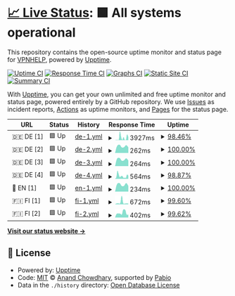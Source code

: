 # [📈 Live Status](https://VPNHELP.github.io/uptime): <!--live status--> **🟩 All systems operational**

This repository contains the open-source uptime monitor and status page for [VPNHELP](https://VPNHELP.github.io/uptime), powered by [Upptime](https://github.com/upptime/upptime).

[![Uptime CI](https://github.com/VPNHELP/uptime/workflows/Uptime%20CI/badge.svg)](https://github.com/VPNHELP/uptime/actions?query=workflow%3A%22Uptime+CI%22)
[![Response Time CI](https://github.com/VPNHELP/uptime/workflows/Response%20Time%20CI/badge.svg)](https://github.com/VPNHELP/uptime/actions?query=workflow%3A%22Response+Time+CI%22)
[![Graphs CI](https://github.com/VPNHELP/uptime/workflows/Graphs%20CI/badge.svg)](https://github.com/VPNHELP/uptime/actions?query=workflow%3A%22Graphs+CI%22)
[![Static Site CI](https://github.com/VPNHELP/uptime/workflows/Static%20Site%20CI/badge.svg)](https://github.com/VPNHELP/uptime/actions?query=workflow%3A%22Static+Site+CI%22)
[![Summary CI](https://github.com/VPNHELP/uptime/workflows/Summary%20CI/badge.svg)](https://github.com/VPNHELP/uptime/actions?query=workflow%3A%22Summary+CI%22)

With [Upptime](https://upptime.js.org), you can get your own unlimited and free uptime monitor and status page, powered entirely by a GitHub repository. We use [Issues](https://github.com/VPNHELP/uptime/issues) as incident reports, [Actions](https://github.com/VPNHELP/uptime/actions) as uptime monitors, and [Pages](https://VPNHELP.github.io/uptime) for the status page.

<!--start: status pages-->
<!-- This summary is generated by Upptime (https://github.com/upptime/upptime) -->
<!-- Do not edit this manually, your changes will be overwritten -->
<!-- prettier-ignore -->
| URL | Status | History | Response Time | Uptime |
| --- | ------ | ------- | ------------- | ------ |
| <img alt="" src="https://icons.duckduckgo.com/ip3/null.ico" height="13"> 🇩🇪 DE [1] | 🟩 Up | [de-1.yml](https://github.com/VPNHELP/uptime/commits/HEAD/history/de-1.yml) | <details><summary><img alt="Response time graph" src="./graphs/de-1/response-time-week.png" height="20"> 3927ms</summary><br><a href="https://VPNHELP.github.io/uptime/history/de-1"><img alt="Response time 3927" src="https://img.shields.io/endpoint?url=https%3A%2F%2Fraw.githubusercontent.com%2FVPNHELP%2Fuptime%2FHEAD%2Fapi%2Fde-1%2Fresponse-time.json"></a><br><a href="https://VPNHELP.github.io/uptime/history/de-1"><img alt="24-hour response time 5211" src="https://img.shields.io/endpoint?url=https%3A%2F%2Fraw.githubusercontent.com%2FVPNHELP%2Fuptime%2FHEAD%2Fapi%2Fde-1%2Fresponse-time-day.json"></a><br><a href="https://VPNHELP.github.io/uptime/history/de-1"><img alt="7-day response time 3927" src="https://img.shields.io/endpoint?url=https%3A%2F%2Fraw.githubusercontent.com%2FVPNHELP%2Fuptime%2FHEAD%2Fapi%2Fde-1%2Fresponse-time-week.json"></a><br><a href="https://VPNHELP.github.io/uptime/history/de-1"><img alt="30-day response time 3927" src="https://img.shields.io/endpoint?url=https%3A%2F%2Fraw.githubusercontent.com%2FVPNHELP%2Fuptime%2FHEAD%2Fapi%2Fde-1%2Fresponse-time-month.json"></a><br><a href="https://VPNHELP.github.io/uptime/history/de-1"><img alt="1-year response time 3927" src="https://img.shields.io/endpoint?url=https%3A%2F%2Fraw.githubusercontent.com%2FVPNHELP%2Fuptime%2FHEAD%2Fapi%2Fde-1%2Fresponse-time-year.json"></a></details> | <details><summary><a href="https://VPNHELP.github.io/uptime/history/de-1">98.46%</a></summary><a href="https://VPNHELP.github.io/uptime/history/de-1"><img alt="All-time uptime 98.46%" src="https://img.shields.io/endpoint?url=https%3A%2F%2Fraw.githubusercontent.com%2FVPNHELP%2Fuptime%2FHEAD%2Fapi%2Fde-1%2Fuptime.json"></a><br><a href="https://VPNHELP.github.io/uptime/history/de-1"><img alt="24-hour uptime 97.89%" src="https://img.shields.io/endpoint?url=https%3A%2F%2Fraw.githubusercontent.com%2FVPNHELP%2Fuptime%2FHEAD%2Fapi%2Fde-1%2Fuptime-day.json"></a><br><a href="https://VPNHELP.github.io/uptime/history/de-1"><img alt="7-day uptime 98.46%" src="https://img.shields.io/endpoint?url=https%3A%2F%2Fraw.githubusercontent.com%2FVPNHELP%2Fuptime%2FHEAD%2Fapi%2Fde-1%2Fuptime-week.json"></a><br><a href="https://VPNHELP.github.io/uptime/history/de-1"><img alt="30-day uptime 98.46%" src="https://img.shields.io/endpoint?url=https%3A%2F%2Fraw.githubusercontent.com%2FVPNHELP%2Fuptime%2FHEAD%2Fapi%2Fde-1%2Fuptime-month.json"></a><br><a href="https://VPNHELP.github.io/uptime/history/de-1"><img alt="1-year uptime 98.46%" src="https://img.shields.io/endpoint?url=https%3A%2F%2Fraw.githubusercontent.com%2FVPNHELP%2Fuptime%2FHEAD%2Fapi%2Fde-1%2Fuptime-year.json"></a></details>
| <img alt="" src="https://icons.duckduckgo.com/ip3/null.ico" height="13"> 🇩🇪 DE [2] | 🟩 Up | [de-2.yml](https://github.com/VPNHELP/uptime/commits/HEAD/history/de-2.yml) | <details><summary><img alt="Response time graph" src="./graphs/de-2/response-time-week.png" height="20"> 262ms</summary><br><a href="https://VPNHELP.github.io/uptime/history/de-2"><img alt="Response time 262" src="https://img.shields.io/endpoint?url=https%3A%2F%2Fraw.githubusercontent.com%2FVPNHELP%2Fuptime%2FHEAD%2Fapi%2Fde-2%2Fresponse-time.json"></a><br><a href="https://VPNHELP.github.io/uptime/history/de-2"><img alt="24-hour response time 222" src="https://img.shields.io/endpoint?url=https%3A%2F%2Fraw.githubusercontent.com%2FVPNHELP%2Fuptime%2FHEAD%2Fapi%2Fde-2%2Fresponse-time-day.json"></a><br><a href="https://VPNHELP.github.io/uptime/history/de-2"><img alt="7-day response time 262" src="https://img.shields.io/endpoint?url=https%3A%2F%2Fraw.githubusercontent.com%2FVPNHELP%2Fuptime%2FHEAD%2Fapi%2Fde-2%2Fresponse-time-week.json"></a><br><a href="https://VPNHELP.github.io/uptime/history/de-2"><img alt="30-day response time 262" src="https://img.shields.io/endpoint?url=https%3A%2F%2Fraw.githubusercontent.com%2FVPNHELP%2Fuptime%2FHEAD%2Fapi%2Fde-2%2Fresponse-time-month.json"></a><br><a href="https://VPNHELP.github.io/uptime/history/de-2"><img alt="1-year response time 262" src="https://img.shields.io/endpoint?url=https%3A%2F%2Fraw.githubusercontent.com%2FVPNHELP%2Fuptime%2FHEAD%2Fapi%2Fde-2%2Fresponse-time-year.json"></a></details> | <details><summary><a href="https://VPNHELP.github.io/uptime/history/de-2">100.00%</a></summary><a href="https://VPNHELP.github.io/uptime/history/de-2"><img alt="All-time uptime 100.00%" src="https://img.shields.io/endpoint?url=https%3A%2F%2Fraw.githubusercontent.com%2FVPNHELP%2Fuptime%2FHEAD%2Fapi%2Fde-2%2Fuptime.json"></a><br><a href="https://VPNHELP.github.io/uptime/history/de-2"><img alt="24-hour uptime 100.00%" src="https://img.shields.io/endpoint?url=https%3A%2F%2Fraw.githubusercontent.com%2FVPNHELP%2Fuptime%2FHEAD%2Fapi%2Fde-2%2Fuptime-day.json"></a><br><a href="https://VPNHELP.github.io/uptime/history/de-2"><img alt="7-day uptime 100.00%" src="https://img.shields.io/endpoint?url=https%3A%2F%2Fraw.githubusercontent.com%2FVPNHELP%2Fuptime%2FHEAD%2Fapi%2Fde-2%2Fuptime-week.json"></a><br><a href="https://VPNHELP.github.io/uptime/history/de-2"><img alt="30-day uptime 100.00%" src="https://img.shields.io/endpoint?url=https%3A%2F%2Fraw.githubusercontent.com%2FVPNHELP%2Fuptime%2FHEAD%2Fapi%2Fde-2%2Fuptime-month.json"></a><br><a href="https://VPNHELP.github.io/uptime/history/de-2"><img alt="1-year uptime 100.00%" src="https://img.shields.io/endpoint?url=https%3A%2F%2Fraw.githubusercontent.com%2FVPNHELP%2Fuptime%2FHEAD%2Fapi%2Fde-2%2Fuptime-year.json"></a></details>
| <img alt="" src="https://icons.duckduckgo.com/ip3/null.ico" height="13"> 🇩🇪 DE [3] | 🟩 Up | [de-3.yml](https://github.com/VPNHELP/uptime/commits/HEAD/history/de-3.yml) | <details><summary><img alt="Response time graph" src="./graphs/de-3/response-time-week.png" height="20"> 264ms</summary><br><a href="https://VPNHELP.github.io/uptime/history/de-3"><img alt="Response time 264" src="https://img.shields.io/endpoint?url=https%3A%2F%2Fraw.githubusercontent.com%2FVPNHELP%2Fuptime%2FHEAD%2Fapi%2Fde-3%2Fresponse-time.json"></a><br><a href="https://VPNHELP.github.io/uptime/history/de-3"><img alt="24-hour response time 222" src="https://img.shields.io/endpoint?url=https%3A%2F%2Fraw.githubusercontent.com%2FVPNHELP%2Fuptime%2FHEAD%2Fapi%2Fde-3%2Fresponse-time-day.json"></a><br><a href="https://VPNHELP.github.io/uptime/history/de-3"><img alt="7-day response time 264" src="https://img.shields.io/endpoint?url=https%3A%2F%2Fraw.githubusercontent.com%2FVPNHELP%2Fuptime%2FHEAD%2Fapi%2Fde-3%2Fresponse-time-week.json"></a><br><a href="https://VPNHELP.github.io/uptime/history/de-3"><img alt="30-day response time 264" src="https://img.shields.io/endpoint?url=https%3A%2F%2Fraw.githubusercontent.com%2FVPNHELP%2Fuptime%2FHEAD%2Fapi%2Fde-3%2Fresponse-time-month.json"></a><br><a href="https://VPNHELP.github.io/uptime/history/de-3"><img alt="1-year response time 264" src="https://img.shields.io/endpoint?url=https%3A%2F%2Fraw.githubusercontent.com%2FVPNHELP%2Fuptime%2FHEAD%2Fapi%2Fde-3%2Fresponse-time-year.json"></a></details> | <details><summary><a href="https://VPNHELP.github.io/uptime/history/de-3">100.00%</a></summary><a href="https://VPNHELP.github.io/uptime/history/de-3"><img alt="All-time uptime 100.00%" src="https://img.shields.io/endpoint?url=https%3A%2F%2Fraw.githubusercontent.com%2FVPNHELP%2Fuptime%2FHEAD%2Fapi%2Fde-3%2Fuptime.json"></a><br><a href="https://VPNHELP.github.io/uptime/history/de-3"><img alt="24-hour uptime 100.00%" src="https://img.shields.io/endpoint?url=https%3A%2F%2Fraw.githubusercontent.com%2FVPNHELP%2Fuptime%2FHEAD%2Fapi%2Fde-3%2Fuptime-day.json"></a><br><a href="https://VPNHELP.github.io/uptime/history/de-3"><img alt="7-day uptime 100.00%" src="https://img.shields.io/endpoint?url=https%3A%2F%2Fraw.githubusercontent.com%2FVPNHELP%2Fuptime%2FHEAD%2Fapi%2Fde-3%2Fuptime-week.json"></a><br><a href="https://VPNHELP.github.io/uptime/history/de-3"><img alt="30-day uptime 100.00%" src="https://img.shields.io/endpoint?url=https%3A%2F%2Fraw.githubusercontent.com%2FVPNHELP%2Fuptime%2FHEAD%2Fapi%2Fde-3%2Fuptime-month.json"></a><br><a href="https://VPNHELP.github.io/uptime/history/de-3"><img alt="1-year uptime 100.00%" src="https://img.shields.io/endpoint?url=https%3A%2F%2Fraw.githubusercontent.com%2FVPNHELP%2Fuptime%2FHEAD%2Fapi%2Fde-3%2Fuptime-year.json"></a></details>
| <img alt="" src="https://icons.duckduckgo.com/ip3/null.ico" height="13"> 🇩🇪 DE [4] | 🟩 Up | [de-4.yml](https://github.com/VPNHELP/uptime/commits/HEAD/history/de-4.yml) | <details><summary><img alt="Response time graph" src="./graphs/de-4/response-time-week.png" height="20"> 564ms</summary><br><a href="https://VPNHELP.github.io/uptime/history/de-4"><img alt="Response time 564" src="https://img.shields.io/endpoint?url=https%3A%2F%2Fraw.githubusercontent.com%2FVPNHELP%2Fuptime%2FHEAD%2Fapi%2Fde-4%2Fresponse-time.json"></a><br><a href="https://VPNHELP.github.io/uptime/history/de-4"><img alt="24-hour response time 621" src="https://img.shields.io/endpoint?url=https%3A%2F%2Fraw.githubusercontent.com%2FVPNHELP%2Fuptime%2FHEAD%2Fapi%2Fde-4%2Fresponse-time-day.json"></a><br><a href="https://VPNHELP.github.io/uptime/history/de-4"><img alt="7-day response time 564" src="https://img.shields.io/endpoint?url=https%3A%2F%2Fraw.githubusercontent.com%2FVPNHELP%2Fuptime%2FHEAD%2Fapi%2Fde-4%2Fresponse-time-week.json"></a><br><a href="https://VPNHELP.github.io/uptime/history/de-4"><img alt="30-day response time 564" src="https://img.shields.io/endpoint?url=https%3A%2F%2Fraw.githubusercontent.com%2FVPNHELP%2Fuptime%2FHEAD%2Fapi%2Fde-4%2Fresponse-time-month.json"></a><br><a href="https://VPNHELP.github.io/uptime/history/de-4"><img alt="1-year response time 564" src="https://img.shields.io/endpoint?url=https%3A%2F%2Fraw.githubusercontent.com%2FVPNHELP%2Fuptime%2FHEAD%2Fapi%2Fde-4%2Fresponse-time-year.json"></a></details> | <details><summary><a href="https://VPNHELP.github.io/uptime/history/de-4">98.87%</a></summary><a href="https://VPNHELP.github.io/uptime/history/de-4"><img alt="All-time uptime 98.87%" src="https://img.shields.io/endpoint?url=https%3A%2F%2Fraw.githubusercontent.com%2FVPNHELP%2Fuptime%2FHEAD%2Fapi%2Fde-4%2Fuptime.json"></a><br><a href="https://VPNHELP.github.io/uptime/history/de-4"><img alt="24-hour uptime 100.00%" src="https://img.shields.io/endpoint?url=https%3A%2F%2Fraw.githubusercontent.com%2FVPNHELP%2Fuptime%2FHEAD%2Fapi%2Fde-4%2Fuptime-day.json"></a><br><a href="https://VPNHELP.github.io/uptime/history/de-4"><img alt="7-day uptime 98.87%" src="https://img.shields.io/endpoint?url=https%3A%2F%2Fraw.githubusercontent.com%2FVPNHELP%2Fuptime%2FHEAD%2Fapi%2Fde-4%2Fuptime-week.json"></a><br><a href="https://VPNHELP.github.io/uptime/history/de-4"><img alt="30-day uptime 98.87%" src="https://img.shields.io/endpoint?url=https%3A%2F%2Fraw.githubusercontent.com%2FVPNHELP%2Fuptime%2FHEAD%2Fapi%2Fde-4%2Fuptime-month.json"></a><br><a href="https://VPNHELP.github.io/uptime/history/de-4"><img alt="1-year uptime 98.87%" src="https://img.shields.io/endpoint?url=https%3A%2F%2Fraw.githubusercontent.com%2FVPNHELP%2Fuptime%2FHEAD%2Fapi%2Fde-4%2Fuptime-year.json"></a></details>
| <img alt="" src="https://icons.duckduckgo.com/ip3/null.ico" height="13"> 🏴󠁧󠁢󠁥󠁮󠁧󠁿 EN [1] | 🟩 Up | [en-1.yml](https://github.com/VPNHELP/uptime/commits/HEAD/history/en-1.yml) | <details><summary><img alt="Response time graph" src="./graphs/en-1/response-time-week.png" height="20"> 234ms</summary><br><a href="https://VPNHELP.github.io/uptime/history/en-1"><img alt="Response time 234" src="https://img.shields.io/endpoint?url=https%3A%2F%2Fraw.githubusercontent.com%2FVPNHELP%2Fuptime%2FHEAD%2Fapi%2Fen-1%2Fresponse-time.json"></a><br><a href="https://VPNHELP.github.io/uptime/history/en-1"><img alt="24-hour response time 190" src="https://img.shields.io/endpoint?url=https%3A%2F%2Fraw.githubusercontent.com%2FVPNHELP%2Fuptime%2FHEAD%2Fapi%2Fen-1%2Fresponse-time-day.json"></a><br><a href="https://VPNHELP.github.io/uptime/history/en-1"><img alt="7-day response time 234" src="https://img.shields.io/endpoint?url=https%3A%2F%2Fraw.githubusercontent.com%2FVPNHELP%2Fuptime%2FHEAD%2Fapi%2Fen-1%2Fresponse-time-week.json"></a><br><a href="https://VPNHELP.github.io/uptime/history/en-1"><img alt="30-day response time 234" src="https://img.shields.io/endpoint?url=https%3A%2F%2Fraw.githubusercontent.com%2FVPNHELP%2Fuptime%2FHEAD%2Fapi%2Fen-1%2Fresponse-time-month.json"></a><br><a href="https://VPNHELP.github.io/uptime/history/en-1"><img alt="1-year response time 234" src="https://img.shields.io/endpoint?url=https%3A%2F%2Fraw.githubusercontent.com%2FVPNHELP%2Fuptime%2FHEAD%2Fapi%2Fen-1%2Fresponse-time-year.json"></a></details> | <details><summary><a href="https://VPNHELP.github.io/uptime/history/en-1">100.00%</a></summary><a href="https://VPNHELP.github.io/uptime/history/en-1"><img alt="All-time uptime 100.00%" src="https://img.shields.io/endpoint?url=https%3A%2F%2Fraw.githubusercontent.com%2FVPNHELP%2Fuptime%2FHEAD%2Fapi%2Fen-1%2Fuptime.json"></a><br><a href="https://VPNHELP.github.io/uptime/history/en-1"><img alt="24-hour uptime 100.00%" src="https://img.shields.io/endpoint?url=https%3A%2F%2Fraw.githubusercontent.com%2FVPNHELP%2Fuptime%2FHEAD%2Fapi%2Fen-1%2Fuptime-day.json"></a><br><a href="https://VPNHELP.github.io/uptime/history/en-1"><img alt="7-day uptime 100.00%" src="https://img.shields.io/endpoint?url=https%3A%2F%2Fraw.githubusercontent.com%2FVPNHELP%2Fuptime%2FHEAD%2Fapi%2Fen-1%2Fuptime-week.json"></a><br><a href="https://VPNHELP.github.io/uptime/history/en-1"><img alt="30-day uptime 100.00%" src="https://img.shields.io/endpoint?url=https%3A%2F%2Fraw.githubusercontent.com%2FVPNHELP%2Fuptime%2FHEAD%2Fapi%2Fen-1%2Fuptime-month.json"></a><br><a href="https://VPNHELP.github.io/uptime/history/en-1"><img alt="1-year uptime 100.00%" src="https://img.shields.io/endpoint?url=https%3A%2F%2Fraw.githubusercontent.com%2FVPNHELP%2Fuptime%2FHEAD%2Fapi%2Fen-1%2Fuptime-year.json"></a></details>
| <img alt="" src="https://icons.duckduckgo.com/ip3/null.ico" height="13"> 🇫🇮 FI [1] | 🟩 Up | [fi-1.yml](https://github.com/VPNHELP/uptime/commits/HEAD/history/fi-1.yml) | <details><summary><img alt="Response time graph" src="./graphs/fi-1/response-time-week.png" height="20"> 672ms</summary><br><a href="https://VPNHELP.github.io/uptime/history/fi-1"><img alt="Response time 672" src="https://img.shields.io/endpoint?url=https%3A%2F%2Fraw.githubusercontent.com%2FVPNHELP%2Fuptime%2FHEAD%2Fapi%2Ffi-1%2Fresponse-time.json"></a><br><a href="https://VPNHELP.github.io/uptime/history/fi-1"><img alt="24-hour response time 256" src="https://img.shields.io/endpoint?url=https%3A%2F%2Fraw.githubusercontent.com%2FVPNHELP%2Fuptime%2FHEAD%2Fapi%2Ffi-1%2Fresponse-time-day.json"></a><br><a href="https://VPNHELP.github.io/uptime/history/fi-1"><img alt="7-day response time 672" src="https://img.shields.io/endpoint?url=https%3A%2F%2Fraw.githubusercontent.com%2FVPNHELP%2Fuptime%2FHEAD%2Fapi%2Ffi-1%2Fresponse-time-week.json"></a><br><a href="https://VPNHELP.github.io/uptime/history/fi-1"><img alt="30-day response time 672" src="https://img.shields.io/endpoint?url=https%3A%2F%2Fraw.githubusercontent.com%2FVPNHELP%2Fuptime%2FHEAD%2Fapi%2Ffi-1%2Fresponse-time-month.json"></a><br><a href="https://VPNHELP.github.io/uptime/history/fi-1"><img alt="1-year response time 672" src="https://img.shields.io/endpoint?url=https%3A%2F%2Fraw.githubusercontent.com%2FVPNHELP%2Fuptime%2FHEAD%2Fapi%2Ffi-1%2Fresponse-time-year.json"></a></details> | <details><summary><a href="https://VPNHELP.github.io/uptime/history/fi-1">99.60%</a></summary><a href="https://VPNHELP.github.io/uptime/history/fi-1"><img alt="All-time uptime 99.60%" src="https://img.shields.io/endpoint?url=https%3A%2F%2Fraw.githubusercontent.com%2FVPNHELP%2Fuptime%2FHEAD%2Fapi%2Ffi-1%2Fuptime.json"></a><br><a href="https://VPNHELP.github.io/uptime/history/fi-1"><img alt="24-hour uptime 100.00%" src="https://img.shields.io/endpoint?url=https%3A%2F%2Fraw.githubusercontent.com%2FVPNHELP%2Fuptime%2FHEAD%2Fapi%2Ffi-1%2Fuptime-day.json"></a><br><a href="https://VPNHELP.github.io/uptime/history/fi-1"><img alt="7-day uptime 99.60%" src="https://img.shields.io/endpoint?url=https%3A%2F%2Fraw.githubusercontent.com%2FVPNHELP%2Fuptime%2FHEAD%2Fapi%2Ffi-1%2Fuptime-week.json"></a><br><a href="https://VPNHELP.github.io/uptime/history/fi-1"><img alt="30-day uptime 99.60%" src="https://img.shields.io/endpoint?url=https%3A%2F%2Fraw.githubusercontent.com%2FVPNHELP%2Fuptime%2FHEAD%2Fapi%2Ffi-1%2Fuptime-month.json"></a><br><a href="https://VPNHELP.github.io/uptime/history/fi-1"><img alt="1-year uptime 99.60%" src="https://img.shields.io/endpoint?url=https%3A%2F%2Fraw.githubusercontent.com%2FVPNHELP%2Fuptime%2FHEAD%2Fapi%2Ffi-1%2Fuptime-year.json"></a></details>
| <img alt="" src="https://icons.duckduckgo.com/ip3/null.ico" height="13"> 🇫🇮 FI [2] | 🟩 Up | [fi-2.yml](https://github.com/VPNHELP/uptime/commits/HEAD/history/fi-2.yml) | <details><summary><img alt="Response time graph" src="./graphs/fi-2/response-time-week.png" height="20"> 402ms</summary><br><a href="https://VPNHELP.github.io/uptime/history/fi-2"><img alt="Response time 402" src="https://img.shields.io/endpoint?url=https%3A%2F%2Fraw.githubusercontent.com%2FVPNHELP%2Fuptime%2FHEAD%2Fapi%2Ffi-2%2Fresponse-time.json"></a><br><a href="https://VPNHELP.github.io/uptime/history/fi-2"><img alt="24-hour response time 257" src="https://img.shields.io/endpoint?url=https%3A%2F%2Fraw.githubusercontent.com%2FVPNHELP%2Fuptime%2FHEAD%2Fapi%2Ffi-2%2Fresponse-time-day.json"></a><br><a href="https://VPNHELP.github.io/uptime/history/fi-2"><img alt="7-day response time 402" src="https://img.shields.io/endpoint?url=https%3A%2F%2Fraw.githubusercontent.com%2FVPNHELP%2Fuptime%2FHEAD%2Fapi%2Ffi-2%2Fresponse-time-week.json"></a><br><a href="https://VPNHELP.github.io/uptime/history/fi-2"><img alt="30-day response time 402" src="https://img.shields.io/endpoint?url=https%3A%2F%2Fraw.githubusercontent.com%2FVPNHELP%2Fuptime%2FHEAD%2Fapi%2Ffi-2%2Fresponse-time-month.json"></a><br><a href="https://VPNHELP.github.io/uptime/history/fi-2"><img alt="1-year response time 402" src="https://img.shields.io/endpoint?url=https%3A%2F%2Fraw.githubusercontent.com%2FVPNHELP%2Fuptime%2FHEAD%2Fapi%2Ffi-2%2Fresponse-time-year.json"></a></details> | <details><summary><a href="https://VPNHELP.github.io/uptime/history/fi-2">99.62%</a></summary><a href="https://VPNHELP.github.io/uptime/history/fi-2"><img alt="All-time uptime 99.62%" src="https://img.shields.io/endpoint?url=https%3A%2F%2Fraw.githubusercontent.com%2FVPNHELP%2Fuptime%2FHEAD%2Fapi%2Ffi-2%2Fuptime.json"></a><br><a href="https://VPNHELP.github.io/uptime/history/fi-2"><img alt="24-hour uptime 99.12%" src="https://img.shields.io/endpoint?url=https%3A%2F%2Fraw.githubusercontent.com%2FVPNHELP%2Fuptime%2FHEAD%2Fapi%2Ffi-2%2Fuptime-day.json"></a><br><a href="https://VPNHELP.github.io/uptime/history/fi-2"><img alt="7-day uptime 99.62%" src="https://img.shields.io/endpoint?url=https%3A%2F%2Fraw.githubusercontent.com%2FVPNHELP%2Fuptime%2FHEAD%2Fapi%2Ffi-2%2Fuptime-week.json"></a><br><a href="https://VPNHELP.github.io/uptime/history/fi-2"><img alt="30-day uptime 99.62%" src="https://img.shields.io/endpoint?url=https%3A%2F%2Fraw.githubusercontent.com%2FVPNHELP%2Fuptime%2FHEAD%2Fapi%2Ffi-2%2Fuptime-month.json"></a><br><a href="https://VPNHELP.github.io/uptime/history/fi-2"><img alt="1-year uptime 99.62%" src="https://img.shields.io/endpoint?url=https%3A%2F%2Fraw.githubusercontent.com%2FVPNHELP%2Fuptime%2FHEAD%2Fapi%2Ffi-2%2Fuptime-year.json"></a></details>

<!--end: status pages-->

[**Visit our status website →**](https://VPNHELP.github.io/uptime)

## 📄 License

- Powered by: [Upptime](https://github.com/upptime/upptime)
- Code: [MIT](./LICENSE) © [Anand Chowdhary](https://anandchowdhary.com), supported by [Pabio](https://pabio.com)
- Data in the `./history` directory: [Open Database License](https://opendatacommons.org/licenses/odbl/1-0/)
